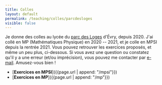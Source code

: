 ```yaml
---
title: Colles
layout: default
permalink: /teaching/colles/parcdesloges
visible: false
---
```


Je donne des colles au lycée du [parc des
Loges](http://www.lyc-parc-evry.ac-versailles.fr/) d'Évry, depuis 2020. J'ai
collé en MP (Mathématiques
Physique) en 2020 -- 2021, et je colle en MPSI depuis la rentrée 2021.
Vous pouvez retrouver les exercices proposés, et même un peu plus,
ci-dessous. Si vous avez une question ou
constatez qu'il y a une erreur (et/ou imprécision), vous pouvez me contacter par
[e-mail](mailto:{{site.email}}). Amusez-vous bien !

* [**Exercices en MPSI**]({{page.url | append: "/mpsi"}})
* [**Exercices en MP**]({{page.url | append: "/mp"}})
